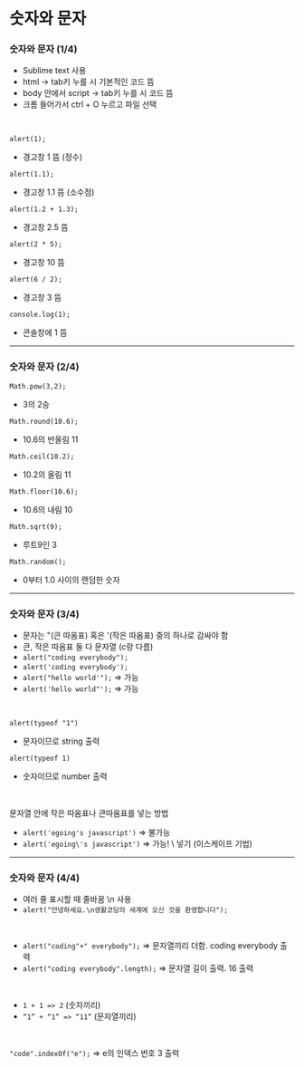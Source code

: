 # 숫자와 문자
### 숫자와 문자 (1/4)

- Sublime text 사용
- html -> tab키 누를 시 기본적인 코드 뜸
- body 안에서 script -> tab키 누를 시 코드 뜸
- 크롬 들어가서 ctrl + O 누르고 파일 선택
</br>

`alert(1);`
- 경고창 1 뜸 (정수)

`alert(1.1);`
- 경고창 1.1 뜸 (소수점)

`alert(1.2 + 1.3);` 
- 경고창 2.5 뜸
  
`alert(2 * 5);`
- 경고창 10 뜸
  
`alert(6 / 2);`
- 경고창 3 뜸
  
`console.log(1);`
- 콘솔창에 1 뜸

---

### 숫자와 문자 (2/4)

`Math.pow(3,2);` 
- 3의 2승
  
`Math.round(10.6);`
- 10.6의 반올림 11
  
`Math.ceil(10.2);` 
- 10.2의 올림 11
  
`Math.floor(10.6);` 
- 10.6의 내림 10
  
`Math.sqrt(9);` 
- 루트9인 3
  
`Math.random();`
- 0부터 1.0 사이의 랜덤한 숫자

---

### 숫자와 문자 (3/4)

- 문자는 "(큰 따옴표) 혹은 '(작은 따옴표) 중의 하나로 감싸야 함
- 큰, 작은 따옴표 둘 다 문자열 (c랑 다름)
- `alert("coding everybody");`
- `alert('coding everybody');`
- `alert("hello world'");` => 가능
- `alert('hello world"');` => 가능
</br>

`alert(typeof "1")` 
- 문자이므로 string 출력
  
`alert(typeof 1)` 
- 숫자이므로 number 출력
</br>

문자열 안에 작은 따옴표나 큰따옴표를 넣는 방법
- `alert('egoing's javascript')` => 불가능
- `alert('egoing\'s javascript')` => 가능! \ 넣기 (이스케이프 기법) 

---

### 숫자와 문자 (4/4)

- 여러 줄 표시할 때 줄바꿈 \n 사용
- `alert("안녕하세요.\n생활코딩의 세계에 오신 것을 환영합니다");`
</br>

- `alert("coding"+" everybody");` => 문자열끼리 더함. coding everybody 출력
- `alert("coding everybody".length);` => 문자열 길이 출력. 16 출력
</br>

- `1 + 1 => 2` (숫자끼리)
- `“1” + “1” => “11”` (문자열끼리)
</br>

`"code".indexOf("e");` => e의 인덱스 번호 3 출력

